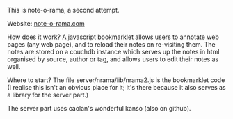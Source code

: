 This is note-o-rama, a second attempt.

Website: [note-o-rama.com](http://note-o-rama.com)

How does it work?  A javascript bookmarklet allows users to annotate web pages (any web page), and to reload their notes on re-visiting them.  The notes are stored on a couchdb instance which serves up the notes in html organised by source, author or tag, and allows users to edit their notes as well.

Where to start?  The file server/nrama/lib/nrama2.js is the bookmarklet code (I realise this isn't an obvious place for it; it's there because it also serves as a library for the server part.)

The server part uses caolan's wonderful kanso (also on github).  
